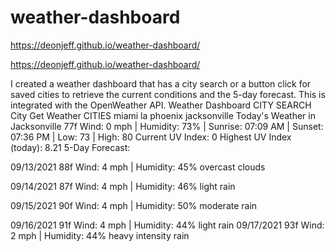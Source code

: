 # weather-dashboard

https://deonjeff.github.io/weather-dashboard/

https://deonjeff.github.io/weather-dashboard/



I created a weather dashboard that has a city search or a button click for saved cities to retrieve the current conditions and the 5-day forecast. This is integrated with the OpenWeather API.
 Weather Dashboard 
CITY SEARCH
City
Get Weather
CITIES
miami
la
phoenix
jacksonville
Today's Weather in Jacksonville
77f
Wind: 0 mph | Humidity: 73% | Sunrise: 07:09 AM | Sunset: 07:36 PM | Low: 73 | High: 80
Current UV Index: 0
Highest UV Index (today): 8.21
5-Day Forecast:

09/13/2021
88f
Wind: 4 mph | Humidity: 45%
overcast clouds

09/14/2021
87f
Wind: 4 mph | Humidity: 46%
light rain

09/15/2021
90f
Wind: 4 mph | Humidity: 50%
moderate rain

09/16/2021
91f
Wind: 4 mph | Humidity: 44%
light rain
09/17/2021
93f
Wind: 2 mph | Humidity: 44%
heavy intensity rain
